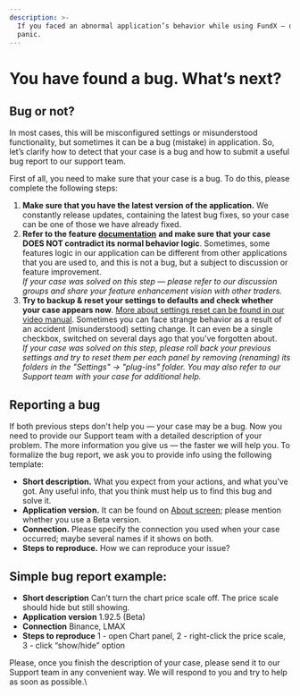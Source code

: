 ```yaml
---
description: >-
  If you faced an abnormal application’s behavior while using FundX — don’t
  panic.
---
```


# You have found a bug. What’s next?

## Bug or not?

In most cases, this will be misconfigured settings or misunderstood functionality, but sometimes it can be a bug (mistake) in application. So, let’s clarify how to detect that your case is a bug and how to submit a useful bug report to our support team.

First of all, you need to make sure that your case is a bug. To do this, please complete the following steps:

1. **Make sure that you have the latest version of the application.** We constantly release updates, containing the latest bug fixes, so your case can be one of those we have already fixed.
2. **Refer to the feature** [**documentation**](https://help.quantower.com/) **and make sure that your case DOES NOT contradict its normal behavior logic**. Sometimes, some features logic in our application can be different from other applications that you are used to, and this is not a bug, but a subject to discussion or feature improvement.\
   _If your case was solved on this step — please refer to our discussion groups and share your feature enhancement vision with other traders._
3. **Try to backup & reset your settings to defaults and check whether your case appears now**. [More about settings reset can be found in our video manual](https://www.youtube.com/watch?v=n0lUFu8FNN8). Sometimes you can face strange behavior as a result of an accident (misunderstood) setting change. It can even be a single checkbox, switched on several days ago that you’ve forgotten about.\
   _If your case was solved on this step, please roll back your previous settings and try to reset them per each panel by removing (renaming) its folders in the "Settings" -> "plug-ins" folder. You may also refer to our Support team with your case for additional help._

## Reporting a bug

If both previous steps don't help you — your case may be a bug. Now you need to provide our Support team with a detailed description of your problem. The more information you give us — the faster we will help you. To formalize the bug report, we ask you to provide info using the following template:

* **Short description.** What you expect from your actions, and what you’ve got. Any useful info, that you think must help us to find this bug and solve it.
* **Application version.** It can be found on [About screen](https://help.quantower.com/getting-started/application-updates); please mention whether you use a Beta version.
* **Connection.** Please specify the connection you used when your case occurred; maybe several names if it shows on both.
* **Steps to reproduce.** How we can reproduce your issue?

## Simple bug report example:

* **Short description** Can’t turn the chart price scale off. The price scale should hide but still showing.
* **Application version** 1.92.5 (Beta)
* **Connection** Binance, LMAX
* **Steps to reproduce** 1 - open Chart panel, 2 - right-click the price scale, 3 - click “show/hide” option

Please, once you finish the description of your case, please send it to our Support team in any convenient way. We will respond to you and try to help as soon as possible.\
